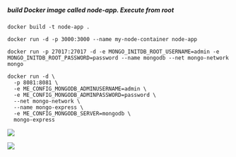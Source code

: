 ##### build Docker image called node-app. Execute from root

   
   ```
   docker build -t node-app .
   ```


    docker run -d -p 3000:3000 --name my-node-container node-app 
    
```
docker run -p 27017:27017 -d -e MONGO_INITDB_ROOT_USERNAME=admin -e MONGO_INITDB_ROOT_PASSWORD=password --name mongodb --net mongo-network mongo
```

```
docker run -d \
  -p 8081:8081 \
  -e ME_CONFIG_MONGODB_ADMINUSERNAME=admin \
  -e ME_CONFIG_MONGODB_ADMINPASSWORD=password \
  --net mongo-network \
  --name mongo-express \
  -e ME_CONFIG_MONGODB_SERVER=mongodb \
  mongo-express 
```

![](./imgs/Screenshot%202025-06-24%20at%204.55.50 PM.png)

![](./imgs/Screenshot%202025-06-24%20at%204.57.04 PM.png)


